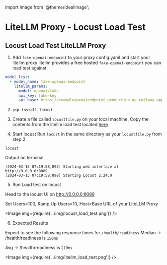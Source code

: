 import Image from '@theme/IdealImage';

# LiteLLM Proxy - Locust Load Test

## Locust Load Test LiteLLM Proxy 

1. Add `fake-openai-endpoint` to your proxy config.yaml and start your litellm proxy
litellm provides a free hosted `fake-openai-endpoint` you can load test against

```yaml
model_list:
  - model_name: fake-openai-endpoint
    litellm_params:
      model: openai/fake
      api_key: fake-key
      api_base: https://exampleopenaiendpoint-production.up.railway.app/
```

2. `pip install locust`

3. Create a file called `locustfile.py` on your local machine. Copy the contents from the litellm load test located [here](https://github.com/BerriAI/litellm/blob/main/.github/workflows/locustfile.py)

4. Start locust
  Run `locust` in the same directory as your `locustfile.py` from step 2

  ```shell
  locust
  ```

  Output on terminal 
  ```
  [2024-03-15 07:19:58,893] Starting web interface at http://0.0.0.0:8089
  [2024-03-15 07:19:58,898] Starting Locust 2.24.0
  ```

5. Run Load test on locust

  Head to the locust UI on http://0.0.0.0:8089

  Set Users=100, Ramp Up Users=10, Host=Base URL of your LiteLLM Proxy

  <Image img={require('../img/locust_load_test.png')} />

6. Expected Results

  Expect to see the following response times for `/health/readiness` 
  Median → /health/readiness is `150ms`

  Avg →  /health/readiness is `219ms`

  <Image img={require('../img/litellm_load_test.png')} />

